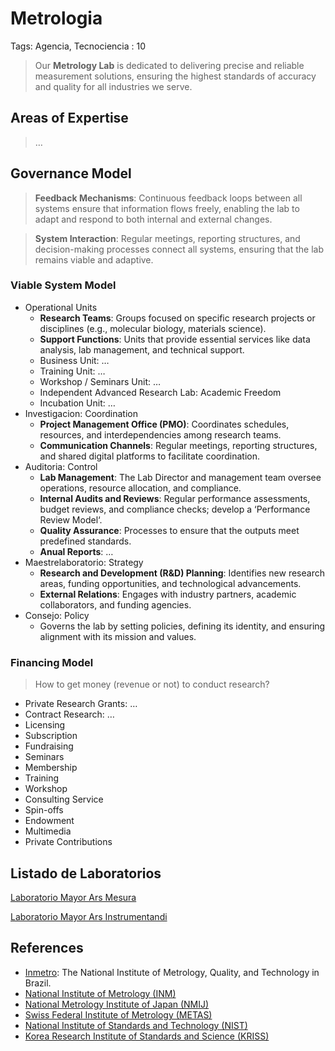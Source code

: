 # Metrologia

Tags: Agencia, Tecnociencia
: 10

> Our **Metrology Lab** is dedicated to delivering precise and reliable measurement solutions, ensuring the highest standards of accuracy and quality for all industries we serve.
> 

## Areas of Expertise

> …
> 

## **Governance Model**

> **Feedback Mechanisms**: Continuous feedback loops between all systems ensure that information flows freely, enabling the lab to adapt and respond to both internal and external changes.
> 

> **System Interaction**: Regular meetings, reporting structures, and decision-making processes connect all systems, ensuring that the lab remains viable and adaptive.
> 

### Viable System Model

- Operational Units
    - **Research Teams**: Groups focused on specific research projects or disciplines (e.g., molecular biology, materials science).
    - **Support Functions**: Units that provide essential services like data analysis, lab management, and technical support.
    - Business Unit: …
    - Training Unit: …
    - Workshop / Seminars Unit: …
    - Independent Advanced Research Lab: Academic Freedom
    - Incubation Unit: …
- Investigacion: Coordination
    - **Project Management Office (PMO)**: Coordinates schedules, resources, and interdependencies among research teams.
    - **Communication Channels**: Regular meetings, reporting structures, and shared digital platforms to facilitate coordination.
- Auditoria: Control
    - **Lab Management**: The Lab Director and management team oversee operations, resource allocation, and compliance.
    - **Internal Audits and Reviews**: Regular performance assessments, budget reviews, and compliance checks; develop a ‘Performance Review Model‘.
    - **Quality Assurance**: Processes to ensure that the outputs meet predefined standards.
    - **Anual Reports**: …
- Maestrelaboratorio: Strategy
    - **Research and Development (R&D) Planning**: Identifies new research areas, funding opportunities, and technological advancements.
    - **External Relations**: Engages with industry partners, academic collaborators, and funding agencies.
- Consejo: Policy
    - Governs the lab by setting policies, defining its identity, and ensuring alignment with its mission and values.

### Financing Model

> How to get money (revenue  or not) to conduct research?
> 
- Private Research Grants: …
- Contract Research: …
- Licensing
- Subscription
- Fundraising
- Seminars
- Membership
- Training
- Workshop
- Consulting Service
- Spin-offs
- Endowment
- Multimedia
- Private Contributions

## Listado de Laboratorios

[Laboratorio Mayor Ars Mesura](Metrologia%20b234f57194c047bd927967f4c49f7f25/Laboratorio%20Mayor%20Ars%20Mesura%209145a61655f14b3eb8db945ceeb830a4.md)

[Laboratorio Mayor Ars Instrumentandi](Metrologia%20b234f57194c047bd927967f4c49f7f25/Laboratorio%20Mayor%20Ars%20Instrumentandi%2000459c59789645ac92e8e0f783462e4f.md)

## References

- [Inmetro](http://www.inmetro.gov.br/english/): The National Institute of Metrology, Quality, and Technology in Brazil.
- [National Institute of Metrology (INM)](http://www.inm.ro/en/?page=mission)
- [National Metrology Institute of Japan (NMIJ)](https://unit.aist.go.jp/nmij/english/)
- [Swiss Federal Institute of Metrology (METAS)](https://www.metas.ch/metas/en/home.html)
- [National Institute of Standards and Technology (NIST)](https://www.nist.gov/)
- [Korea Research Institute of Standards and Science (KRISS)](https://www.kriss.re.kr/eng/)
